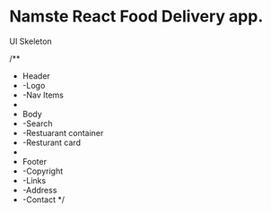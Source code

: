 # Namste React Food Delivery app.

UI Skeleton

/**
 * Header
 *  -Logo
 *  -Nav Items
 * 
 * Body
 *  -Search
 *  -Restuarant container
 *    -Resturant card
 * 
 * Footer
 *  -Copyright
 *  -Links
 *  -Address
 *  -Contact
 */